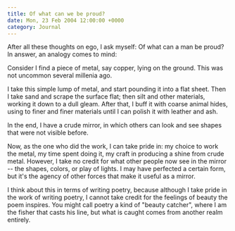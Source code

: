 ```yaml
---
title: Of what can we be proud?
date: Mon, 23 Feb 2004 12:00:00 +0000
category: Journal
---
```


After all these thoughts on ego, I ask myself: Of what can a man be
proud?  In answer, an analogy comes to mind:

Consider I find a piece of metal, say copper, lying on the ground.  This
was not uncommon several millenia ago.

I take this simple lump of metal, and start pounding it into a flat
sheet.  Then I take sand and scrape the surface flat; then silt and
other materials, working it down to a dull gleam.  After that, I buff it
with coarse animal hides, using to finer and finer materials until I can
polish it with leather and ash.

In the end, I have a crude mirror, in which others can look and see
shapes that were not visible before.

Now, as the one who did the work, I can take pride in: my choice to work
the metal, my time spent doing it, my craft in producing a shine from
crude metal.  However, I take no credit for what other people now see in
the mirror -- the shapes, colors, or play of lights.  I may have
perfected a certain form, but it's the agency of other forces that make
it useful as a mirror.

I think about this in terms of writing poetry, because although I take
pride in the work of writing poetry, I cannot take credit for the
feelings of beauty the poem inspires.  You might call poetry a kind of
"beauty catcher", where I am the fisher that casts his line, but what is
caught comes from another realm entirely.


